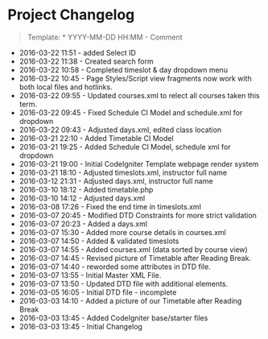 # Project Changelog
>Template: * YYYY-MM-DD HH:MM - Comment

* 2016-03-22 11:51 - added Select ID
* 2016-03-22 11:38 - Created search form
* 2016-03-22 10:58 - Completed timeslot & day dropdown menu
* 2016-03-22 10:45 - Page Styles/Script view fragments now work with both local files and hotlinks.
* 2016-03-22 09:55 - Updated courses.xml to relect all courses taken this term.
* 2016-03-22 09:45 - Fixed Schedule CI Model and schedule.xml for dropdown
* 2016-03-22 09:43 - Adjusted days.xml, edited class location
* 2016-03-21 22:10 - Added Timetable CI Model
* 2016-03-21 19:25 - Added Schedule CI Model, schedule xml for dropdown
* 2016-03-21 19:00 - Initial CodeIgniter Template webpage render system
* 2016-03-21 18:10 - Adjusted timeslots.xml, instructor full name
* 2016-03-12 21:31 - Adjusted days.xml, instructor full name
* 2016-03-10 18:12 - Added timetable.php
* 2016-03-10 14:12 - Adjusted days.xml
* 2016-03-08 17:26 - Fixed the end time in timeslots.xml
* 2016-03-07 20:45 - Modified DTD Constraints for more strict validation
* 2016-03-07 20:23 - Added a days.xml
* 2016-03-07 15:30 - Added more course details in courses.xml
* 2016-03-07 14:50 - Added & validated timeslots
* 2016-03-07 14:55 - Added courses.xml (data sorted by course view)
* 2016-03-07 14:45 - Revised picture of Timetable after Reading Break.
* 2016-03-07 14:40 - reworded some attributes in DTD file.
* 2016-03-07 13:55 - Initial Master XML File.
* 2016-03-07 13:50 - Updated DTD file with additional elements.
* 2016-03-05 16:05 - Initial DTD file - incomplete
* 2016-03-03 14:10 - Added a picture of our Timetable after Reading Break
* 2016-03-03 13:45 - Added CodeIgniter base/starter files
* 2016-03-03 13:45 - Initial Changelog
